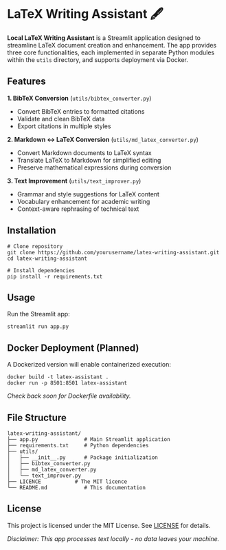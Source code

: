 # LaTeX Writing Assistant 🖋️  

**Local LaTeX Writing Assistant** is a Streamlit application designed to streamline LaTeX document creation and enhancement. The app provides three core functionalities, each implemented in separate Python modules within the `utils` directory, and supports deployment via Docker.  


## Features  
**1. BibTeX Conversion** (`utils/bibtex_converter.py`)  
- Convert BibTeX entries to formatted citations  
- Validate and clean BibTeX data  
- Export citations in multiple styles  

**2. Markdown ↔ LaTeX Conversion** (`utils/md_latex_converter.py`)  
- Convert Markdown documents to LaTeX syntax  
- Translate LaTeX to Markdown for simplified editing  
- Preserve mathematical expressions during conversion  

**3. Text Improvement** (`utils/text_improver.py`)  
- Grammar and style suggestions for LaTeX content  
- Vocabulary enhancement for academic writing  
- Context-aware rephrasing of technical text  


## Installation  
```
# Clone repository  
git clone https://github.com/yourusername/latex-writing-assistant.git  
cd latex-writing-assistant  

# Install dependencies  
pip install -r requirements.txt  
```  

## Usage  
Run the Streamlit app:  
```
streamlit run app.py  
```  

## Docker Deployment (Planned)  
A Dockerized version will enable containerized execution:  
```
docker build -t latex-assistant .  
docker run -p 8501:8501 latex-assistant  
```  
*Check back soon for Dockerfile availability.*  


## File Structure  
```
latex-writing-assistant/  
├── app.py               # Main Streamlit application  
├── requirements.txt     # Python dependencies  
├── utils/  
│   ├── __init__.py      # Package initialization  
│   ├── bibtex_converter.py  
│   ├── md_latex_converter.py  
│   └── text_improver.py  
├── LICENCE           # The MIT licence 
└── README.md            # This documentation  
```  


## License  
This project is licensed under the MIT License. See [LICENSE](LICENSE) for details.  

*Disclaimer: This app processes text locally - no data leaves your machine.*  
